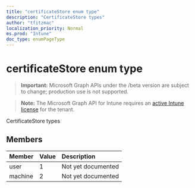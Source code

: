 ```yaml
---
title: "certificateStore enum type"
description: "CertificateStore types"
author: "tfitzmac"
localization_priority: Normal
ms.prod: "Intune"
doc_type: enumPageType
---
```


# certificateStore enum type

> **Important:** Microsoft Graph APIs under the /beta version are subject to change; production use is not supported.

> **Note:** The Microsoft Graph API for Intune requires an [active Intune license](https://go.microsoft.com/fwlink/?linkid=839381) for the tenant.

CertificateStore types

## Members
|Member|Value|Description|
|:---|:---|:---|
|user|1|Not yet documented|
|machine|2|Not yet documented|




